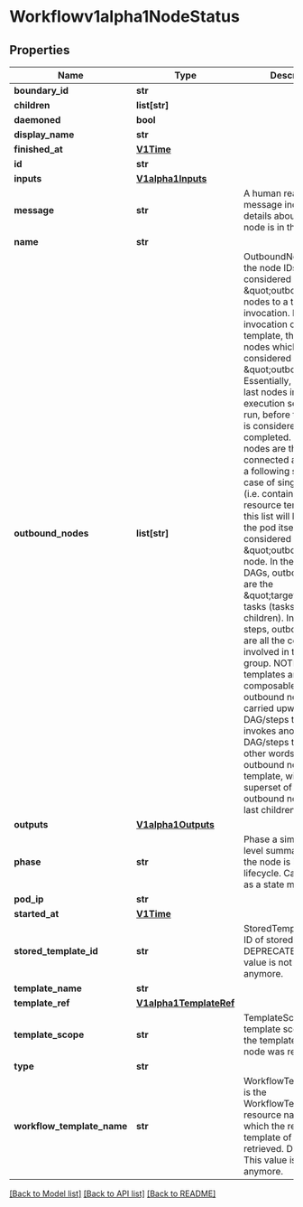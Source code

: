 # Workflowv1alpha1NodeStatus

## Properties
Name | Type | Description | Notes
------------ | ------------- | ------------- | -------------
**boundary_id** | **str** |  | [optional] 
**children** | **list[str]** |  | [optional] 
**daemoned** | **bool** |  | [optional] 
**display_name** | **str** |  | [optional] 
**finished_at** | [**V1Time**](V1Time.md) |  | [optional] 
**id** | **str** |  | [optional] 
**inputs** | [**V1alpha1Inputs**](V1alpha1Inputs.md) |  | [optional] 
**message** | **str** | A human readable message indicating details about why the node is in this condition. | [optional] 
**name** | **str** |  | [optional] 
**outbound_nodes** | **list[str]** | OutboundNodes tracks the node IDs which are considered \&quot;outbound\&quot; nodes to a template invocation. For every invocation of a template, there are nodes which we considered as \&quot;outbound\&quot;. Essentially, these are last nodes in the execution sequence to run, before the template is considered completed. These nodes are then connected as parents to a following step.  In the case of single pod steps (i.e. container, script, resource templates), this list will be nil since the pod itself is already considered the \&quot;outbound\&quot; node. In the case of DAGs, outbound nodes are the \&quot;target\&quot; tasks (tasks with no children). In the case of steps, outbound nodes are all the containers involved in the last step group. NOTE: since templates are composable, the list of outbound nodes are carried upwards when a DAG/steps template invokes another DAG/steps template. In other words, the outbound nodes of a template, will be a superset of the outbound nodes of its last children. | [optional] 
**outputs** | [**V1alpha1Outputs**](V1alpha1Outputs.md) |  | [optional] 
**phase** | **str** | Phase a simple, high-level summary of where the node is in its lifecycle. Can be used as a state machine. | [optional] 
**pod_ip** | **str** |  | [optional] 
**started_at** | [**V1Time**](V1Time.md) |  | [optional] 
**stored_template_id** | **str** | StoredTemplateID is the ID of stored template. DEPRECATED: This value is not used anymore. | [optional] 
**template_name** | **str** |  | [optional] 
**template_ref** | [**V1alpha1TemplateRef**](V1alpha1TemplateRef.md) |  | [optional] 
**template_scope** | **str** | TemplateScope is the template scope in which the template of this node was retrieved. | [optional] 
**type** | **str** |  | [optional] 
**workflow_template_name** | **str** | WorkflowTemplateName is the WorkflowTemplate resource name on which the resolved template of this node is retrieved. DEPRECATED: This value is not used anymore. | [optional] 

[[Back to Model list]](../README.md#documentation-for-models) [[Back to API list]](../README.md#documentation-for-api-endpoints) [[Back to README]](../README.md)


